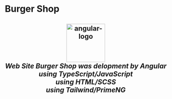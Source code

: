 # Burger Shop
<h2 align="center">

 <p align="center">
  <img src="https://upload.wikimedia.org/wikipedia/commons/thumb/c/cf/Angular_full_color_logo.svg/2048px-Angular_full_color_logo.svg.png" alt="angular-logo" width="120px" height="120px"/>
  <br>
  <i>Web Site Burger Shop was delopment by Angular
    <br> using TypeScript/JavaScript
    <br> using HTML/SCSS
    <br> using Tailwind/PrimeNG</i>
  <br>
</p>
 
 
